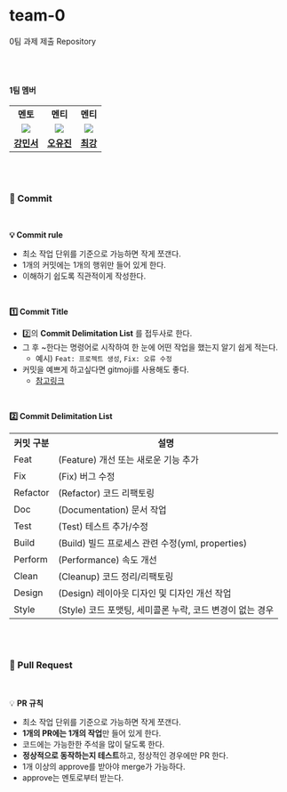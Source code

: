 # team-0
0팀 과제 제출 Repository

<br><br>

#### 1팀 멤버

<table width="50%" align="center">
    <tr>
        <td align="center"><b>멘토</b></td>
        <td align="center"><b>멘티</b></td>
        <td align="center"><b>멘티</b></td>
    </tr>
    <tr>
        <td align="center"><img src="https://avatars.githubusercontent.com/u/98332877?v=4"></td>
        <td align="center"><img src="https://avatars.githubusercontent.com/u/102959835?v=4"></td>
        <td align="center"><img src="https://avatars.githubusercontent.com/u/109474668?v=4"></td>
    </tr>
    <tr>
        <td align="center"><b><a href="https://github.com/MinseoKangQ">강민서</a></b></td>
        <td align="center"><b><a href="https://github.com/0hyujin">오유진</a></b></td>
        <td align="center"><b><a href="https://github.com/y2hscmtk">최강</a></b></td>
    </tr>
</table>


<br><br>

### 📌 Commit

<br>

**💡 Commit rule**
- 최소 작업 단위를 기준으로 가능하면 작게 쪼갠다.
- 1개의 커밋에는 1개의 행위만 들어 있게 한다.
- 이해하기 쉽도록 직관적이게 작성한다.

<br>

**1️⃣ Commit Title**
- 2️⃣의 **Commit Delimitation List** 를 접두사로 한다.
- 그 후 ~한다는 명령어로 시작하여 한 눈에 어떤 작업을 했는지 알기 쉽게 적는다.
    - 예시) `Feat: 프로젝트 생성`, `Fix: 오류 수정`
- 커밋을 예쁘게 하고싶다면 gitmoji를 사용해도 좋다.
  - [참고링크](https://inpa.tistory.com/entry/GIT-%E2%9A%A1%EF%B8%8F-Gitmoji-%EC%82%AC%EC%9A%A9%EB%B2%95-Gitmoji-cli)

<br>

**2️⃣ Commit Delimitation List**

<table>
    <tr>
        <th>커밋 구분</th>
        <th>설명</th>
    </tr>
    <tr>
        <td>Feat</td>
        <td>(Feature) 개선 또는 새로운 기능 추가</td>
    </tr>
    <tr>
        <td>Fix</td>
        <td>(Fix) 버그 수정</td>
    </tr>
    <tr>
        <td>Refactor</td>
        <td>(Refactor) 코드 리팩토링</td>
    </tr>
    <tr>
        <td>Doc</td>
        <td>(Documentation) 문서 작업</td>
    </tr>
    <tr>
        <td>Test</td>
        <td>(Test) 테스트 추가/수정</td>
    </tr>
    <tr>
        <td>Build</td>
        <td>(Build) 빌드 프로세스 관련 수정(yml, properties)</td>
    </tr>
    <tr>
        <td>Perform</td>
        <td>(Performance) 속도 개선</td>
    </tr>
    <tr>
        <td>Clean</td>
        <td>(Cleanup) 코드 정리/리팩토링</td>
    </tr>
    <tr>
        <td>Design</td>
        <td>(Design) 레이아웃 디자인 및 디자인 개선 작업</td>
    </tr>
    <tr>
        <td>Style</td>
        <td>(Style) 코드 포맷팅, 세미콜론 누락, 코드 변경이 없는 경우</td>
    </tr>
</table>

<br><br>

### 📌 Pull Request

<br>

💡 **PR 규칙**

- 최소 작업 단위를 기준으로 가능하면 작게 쪼갠다.
- **1개의 PR에는 1개의 작업**만 들어 있게 한다.
- 코드에는 가능한한 주석을 많이 달도록 한다.
- **정상적으로 동작하는지 테스트**하고, 정상적인 경우에만 PR 한다.
- 1개 이상의 approve를 받아야 merge가 가능하다.
- approve는 멘토로부터 받는다.
